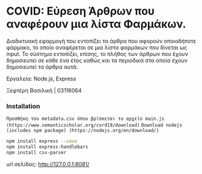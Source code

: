 # COVID:  Εύρεση Άρθρων που αναφέρουν μια λίστα Φαρμάκων. 

Διαδικτυακή εφαρμογή που εντοπίζει τα άρθρα που αφορούν οποιοδήποτε φάρμακο, το οποίο αναφέρεται σε μια λίστα φαρμάκων που δίνεται ως input. Το σύστημα εντοπίζει, επίσης, το πλήθος των άρθρων που έχουν δημοσιευτεί σε κάθε ένα έτος καθώς και τα περιοδικά στα οποία έχουν δημοσιευτεί τα άρθρα αυτά.

Εργαλεία: Node.js, Express

Ξεφτέρη Βασιλική | 03116064

### Installation
`Προσθήκη του metadata.csv όπου βρίσκεται το αρχείο main.js (https://www.semanticscholar.org/cord19/download)`
`Download nodejs (includes npm package) (https://nodejs.org/en/download/)`

```bash
npm install express --save
npm install express-handlebars
npm install csv-parser
```

url σελίδας: http://127.0.0.1:8081/
